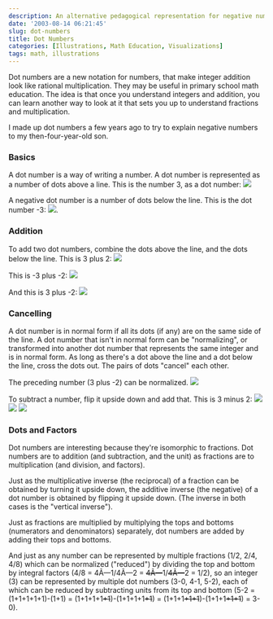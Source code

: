 ```yaml
---
description: An alternative pedagogical representation for negative numbers
date: '2003-08-14 06:21:45'
slug: dot-numbers
title: Dot Numbers
categories: [Illustrations, Math Education, Visualizations]
tags: math, illustrations
---
```


Dot numbers are a new notation for numbers, that make integer addition look like rational multiplication.  They may be useful in primary school math education.  The idea is that once you understand integers and addition, you can learn another way to look at it that sets you up to understand fractions and multiplication.

I made up dot numbers a few years ago to try to explain negative numbers to my then-four-year-old son.

### Basics

A dot number is a way of writing a number.  A dot number is represented as a number of dots above a line.  This is the number 3, as a dot number:
![]({{site.image_url}}/2003/mirror-3.png)

A negative dot number is a number of dots below the line.  This is the dot number -3:
![]({{site.image_url}}/2003/mirror--3.png).

### Addition

To add two dot numbers, combine the dots above the line, and the dots below the line.  This is 3 plus 2:
![]({{site.image_url}}/2003/mirror-3+2.png)

This is -3 plus -2:
![]({{site.image_url}}/2003/mirror--3-2.png)

And this is 3 plus -2:
![]({{site.image_url}}/2003/mirror-3+-2.png)

### Cancelling

A dot number is in normal form if all its dots (if any) are on the same side of the line.  A dot number that isn't in normal form can be "normalizing", or transformed into another dot number that represents the same integer and is in normal form.  As long as there's a dot above the line and a dot below the line, cross the dots out.  The pairs of dots "cancel" each other.

The preceding number (3 plus -2) can be normalized.
![]({{site.image_url}}/2003/mirror-3-2-normalize.png)

To subtract a number, flip it upside down and add that.   This is 3 minus 2:
![]({{site.image_url}}/2003/mirror-3-2.png)
![]({{site.image_url}}/2003/mirror-3+-2.png)
![]({{site.image_url}}/2003/mirror-3-2-normalize.png)

### Dots and Factors

Dot numbers are interesting because they're isomorphic to fractions.  Dot numbers are to addition (and subtraction, and the unit) as fractions are to multiplication (and division, and factors).

Just as the multiplicative inverse (the reciprocal) of a fraction can be obtained by turning it upside down, the additive inverse (the negative) of a dot number is obtained by flipping it upside down.  (The inverse in both cases is the "vertical inverse").

Just as fractions are multiplied by multiplying the tops and bottoms (numerators and denominators) separately, dot numbers are added by adding their tops and bottoms.

And just as any number can be represented by multiple fractions (1/2, 2/4, 4/8) which can be normalized ("reduced") by dividing the top and bottom by integral factors (4/8 = 4Ã—1/4Ã—2 = <strike>4Ã—</strike>1/<strike>4Ã—</strike>2 = 1/2), so an integer (3) can be represented by multiple dot numbers (3-0, 4-1, 5-2), each of which can be reduced by subtracting units from its top and bottom (5-2 = (1+1+1+1+1)-(1+1) = (1+1+1+1<strike>+1</strike>)-(1+1+1+1<strike>+1</strike>) = (1+1+1<strike>+1+1</strike>)-(1+1+1<strike>+1+1</strike>) = 3-0).
